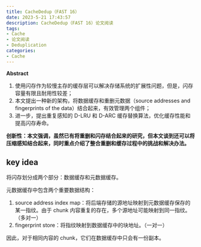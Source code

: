 ```yaml
---
title: CacheDedup（FAST 16）
date: 2023-5-21 17:43:57
description: CacheDedup（FAST 16）论文阅读
tags:
- Cache
- 论文阅读
- Deduplication
categories:
- Cache
---
```


**Abstract**

1. 使用闪存作为较慢主存的缓存层可以解决存储系统的扩展性问题，但是，闪存容量有限且耐用性较差；
2. 本文提出一种新的架构，将数据缓存和重删元数据（source addresses and fingerprints of the data）结合起来，有效管理两个组件；
3. 进一步，提出重复感知的 D-LRU 和 D-ARC 缓存替换算法，优化缓存性能和提高闪存寿命。

**创新性：本文强调，虽然已有将重删和闪存结合起来的研究，但本文谈到还可以将压缩感知结合起来，同时重点介绍了整合重删和缓存过程中的挑战和解决办法。**

## key idea

将闪存划分成两个部分：数据缓存和元数据缓存。

元数据缓存中包含两个重要数据结构：

1. source address index map：将后端存储的源地址映射到元数据缓存保存的某一指纹。由于 chunk 内容重复的存在，多个源地址可能映射到同一指纹。（多对一）
2.  fingerprint store：将指纹映射到数据缓存中的块地址。（一对一）

因此，对于相同内容的 chunk，它们在数据缓存中只会有一份副本。

